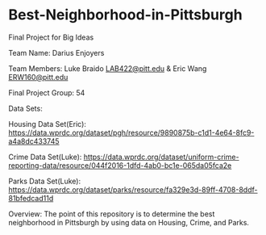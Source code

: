 # Best-Neighborhood-in-Pittsburgh
Final Project for Big Ideas  

Team Name: Darius Enjoyers  

Team Members: Luke Braido LAB422@pitt.edu & Eric Wang ERW160@pitt.edu  

Final Project Group: 54

Data Sets:  

Housing Data Set(Eric): https://data.wprdc.org/dataset/pgh/resource/9890875b-c1d1-4e64-8fc9-a4a8dc433745  

Crime Data Set(Luke): https://data.wprdc.org/dataset/uniform-crime-reporting-data/resource/044f2016-1dfd-4ab0-bc1e-065da05fca2e

Parks Data Set(Luke): https://data.wprdc.org/dataset/parks/resource/fa329e3d-89ff-4708-8ddf-81bfedcad11d

Overview: The point of this repository is to determine the best neighborhood in Pittsburgh by using data on Housing, Crime, and Parks.  

